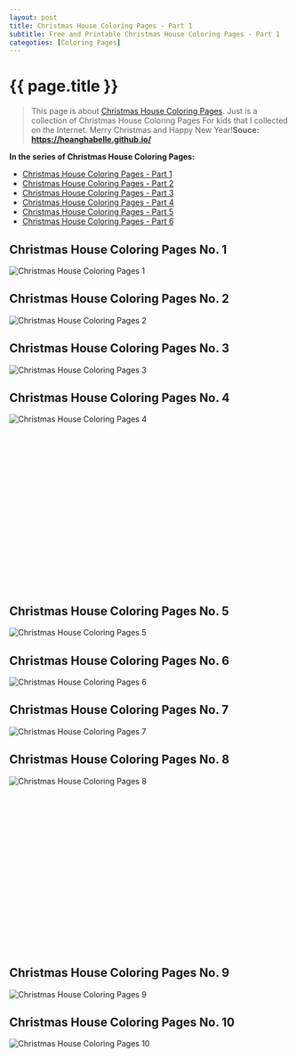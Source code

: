 ```yaml
---
layout: post
title: Christmas House Coloring Pages - Part 1
subtitle: Free and Printable Christmas House Coloring Pages - Part 1
categoties: [Coloring Pages]
---
```

{{ page.title }}
================
> This page is about [Christmas House Coloring Pages](https://hoanghabelle.github.io/). Just is a collection of Christmas House Coloring Pages For kids that I collected on the Internet. Merry Christmas and Happy New Year!__Souce: https://hoanghabelle.github.io/__

**In the series of Christmas House Coloring Pages:**

* [Christmas House Coloring Pages - Part 1](https://hoanghabelle.github.io/2017/11/17/Christmas-House-Coloring-Pages-part-1.html)
* [Christmas House Coloring Pages - Part 2](https://hoanghabelle.github.io/2017/11/17/Christmas-House-Coloring-Pages-part-2.html)
* [Christmas House Coloring Pages - Part 3](https://hoanghabelle.github.io/2017/11/17/Christmas-House-Coloring-Pages-part-3.html)
* [Christmas House Coloring Pages - Part 4](https://hoanghabelle.github.io/2017/11/17/Christmas-House-Coloring-Pages-part-4.html)
* [Christmas House Coloring Pages - Part 5](https://hoanghabelle.github.io/2017/11/17/Christmas-House-Coloring-Pages-part-5.html)
* [Christmas House Coloring Pages - Part 6](https://hoanghabelle.github.io/2017/11/17/Christmas-House-Coloring-Pages-part-6.html)
## Christmas House Coloring Pages No. 1
![Christmas House Coloring Pages 1](https://hoanghabelle.github.io/img2/Christmas-House-Coloring-Pages%20(1).jpg "Christmas House Coloring Pages 1")

## Christmas House Coloring Pages No. 2
![Christmas House Coloring Pages 2](https://hoanghabelle.github.io/img2/Christmas-House-Coloring-Pages%20(2).jpg "Christmas House Coloring Pages 2")

## Christmas House Coloring Pages No. 3
![Christmas House Coloring Pages 3](https://hoanghabelle.github.io/img2/Christmas-House-Coloring-Pages%20(3).jpg "Christmas House Coloring Pages 3")

## Christmas House Coloring Pages No. 4
![Christmas House Coloring Pages 4](https://hoanghabelle.github.io/img2/Christmas-House-Coloring-Pages%20(4).jpg "Christmas House Coloring Pages 4")

<script async src="//pagead2.googlesyndication.com/pagead/js/adsbygoogle.js"></script><!-- Texxtonly --><ins class="adsbygoogle" style="display:inline-block;width:336px;height:280px" data-ad-client="ca-pub-6753140515841889" data-ad-slot="3207852233"></ins><script>(adsbygoogle = window.adsbygoogle || []).push({}); </script>

## Christmas House Coloring Pages No. 5
![Christmas House Coloring Pages 5](https://hoanghabelle.github.io/img2/Christmas-House-Coloring-Pages%20(5).jpg "Christmas House Coloring Pages 5")

## Christmas House Coloring Pages No. 6
![Christmas House Coloring Pages 6](https://hoanghabelle.github.io/img2/Christmas-House-Coloring-Pages%20(6).jpg "Christmas House Coloring Pages 6")

## Christmas House Coloring Pages No. 7
![Christmas House Coloring Pages 7](https://hoanghabelle.github.io/img2/Christmas-House-Coloring-Pages%20(7).jpg "Christmas House Coloring Pages 7")

## Christmas House Coloring Pages No. 8
![Christmas House Coloring Pages 8](https://hoanghabelle.github.io/img2/Christmas-House-Coloring-Pages%20(8).jpg "Christmas House Coloring Pages 8")

<script async src="//pagead2.googlesyndication.com/pagead/js/adsbygoogle.js"></script><!-- Texxtonly --><ins class="adsbygoogle" style="display:inline-block;width:336px;height:280px" data-ad-client="ca-pub-6753140515841889" data-ad-slot="3207852233"></ins><script>(adsbygoogle = window.adsbygoogle || []).push({}); </script>

## Christmas House Coloring Pages No. 9
![Christmas House Coloring Pages 9](https://hoanghabelle.github.io/img2/Christmas-House-Coloring-Pages%20(9).jpg "Christmas House Coloring Pages 9")

## Christmas House Coloring Pages No. 10
![Christmas House Coloring Pages 10](https://hoanghabelle.github.io/img2/Christmas-House-Coloring-Pages%20(10).jpg "Christmas House Coloring Pages 10")


